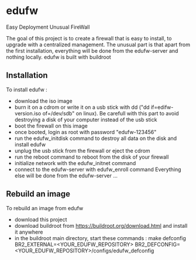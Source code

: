 # edufw
Easy Deployment Unusual FireWall

The goal of this project is to create a firewall that is easy to install, to upgrade with a centralized management.
The unusual part is that apart from the first installation, everything will be done from the edufw-server and nothing locally.
edufw is built with buildroot

## Installation
To install edufw :
- download the iso image
- burn it on a cdrom or write it on a usb stick with dd ("dd if=edifw-version.iso of=/dev/sdb" on linux). Be carefull with this part to avoid destroying a disk of your computer instead of the usb stick
- boot the firewall on this image
- once booted, login as root with password "edufw-123456"
- run the edufw_initdisk command to destroy all data on the disk and install edufw
- unplug the usb stick from the firewall or eject the cdrom
- run the reboot command to reboot from the disk of your firewall
- initialize network with the edufw_initnet command
- connect to the edufw-server with edufw_enroll command
Everything else will be done from the edufw-server ...

## Rebuild an image
To rebuild an image from edufw
- download this project
- download buildroot from https://buildroot.org/download.html and install it anywhere
- in the buildroot main directory, start these commands :
    make defconfig BR2_EXTERNAL=<YOUR_EDUFW_REPOSITORY> BR2_DEFCONFIG=<YOUR_EDUFW_REPOSITORY>/configs/edufw_defconfig
